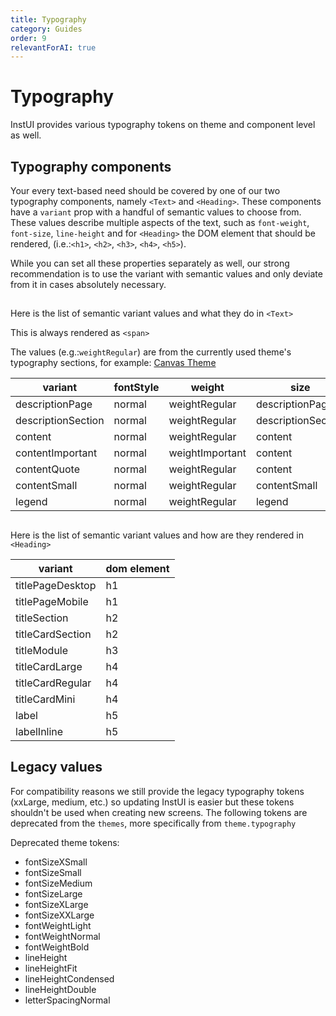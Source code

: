 ```yaml
---
title: Typography
category: Guides
order: 9
relevantForAI: true
---
```


# Typography

InstUI provides various typography tokens on theme and component level as well.

## Typography components

Your every text-based need should be covered by one of our two typography components, namely `<Text>` and `<Heading>`.
These components have a `variant` prop with a handful of semantic values to choose from. These values describe multiple aspects of the text, such as `font-weight`, `font-size`, `line-height` and for `<Heading>` the DOM element that should be rendered, (i.e.:`<h1>`, `<h2>`, `<h3>`, `<h4>`, `<h5>`).

While you can set all these properties separately as well, our strong recommendation is to use the variant with semantic values and only deviate from it in cases absolutely necessary.

## <Text>

Here is the list of semantic variant values and what they do in `<Text>`

This is always rendered as `<span>`

The values (e.g.:`weightRegular`) are from the currently used theme's typography sections, for example:
[Canvas Theme](https://instructure.design/#canvas)

| variant            | fontStyle | weight          | size               | lineHeight    |
| ------------------ | --------- | --------------- | ------------------ | ------------- |
| descriptionPage    | normal    | weightRegular   | descriptionPage    | lineHeight150 |
| descriptionSection | normal    | weightRegular   | descriptionSection | lineHeight150 |
| content            | normal    | weightRegular   | content            | lineHeight150 |
| contentImportant   | normal    | weightImportant | content            | lineHeight150 |
| contentQuote       | normal    | weightRegular   | content            | lineHeight150 |
| contentSmall       | normal    | weightRegular   | contentSmall       | lineHeight150 |
| legend             | normal    | weightRegular   | legend             | lineHeight150 |

## <Heading>

Here is the list of semantic variant values and how are they rendered in `<Heading>`

| variant          | dom element |
| ---------------- | ----------- |
| titlePageDesktop | h1          |
| titlePageMobile  | h1          |
| titleSection     | h2          |
| titleCardSection | h2          |
| titleModule      | h3          |
| titleCardLarge   | h4          |
| titleCardRegular | h4          |
| titleCardMini    | h4          |
| label            | h5          |
| labelInline      | h5          |

## Legacy values

For compatibility reasons we still provide the legacy typography tokens (xxLarge, medium, etc.) so updating InstUI is easier but these tokens shouldn't be used when creating new screens. The following tokens are deprecated from the `themes`, more specifically from `theme.typography`

Deprecated theme tokens:

- fontSizeXSmall
- fontSizeSmall
- fontSizeMedium
- fontSizeLarge
- fontSizeXLarge
- fontSizeXXLarge
- fontWeightLight
- fontWeightNormal
- fontWeightBold
- lineHeight
- lineHeightFit
- lineHeightCondensed
- lineHeightDouble
- letterSpacingNormal
